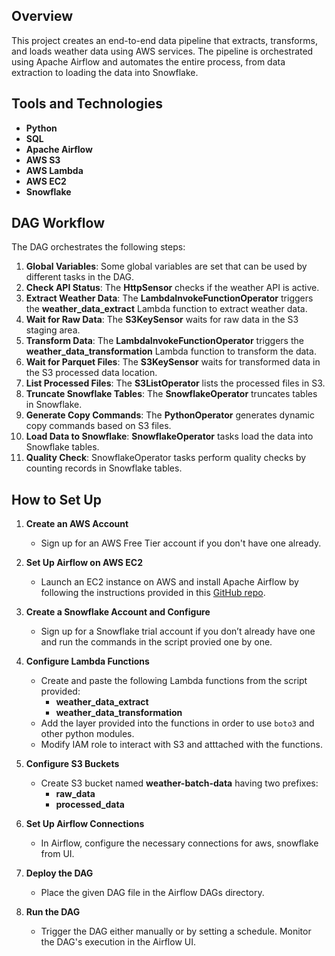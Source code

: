 ## Overview

This project creates an end-to-end data pipeline that extracts, transforms, and loads weather data using AWS services. The pipeline is orchestrated using Apache Airflow and automates the entire process, from data extraction to loading the data into Snowflake.

## Tools and Technologies

- **Python**
- **SQL**
- **Apache Airflow**
- **AWS S3**
- **AWS Lambda**
- **AWS EC2**
- **Snowflake**

## DAG Workflow

The DAG orchestrates the following steps:

1. **Global Variables**: Some global variables are set that can be used by different tasks in the DAG.
2. **Check API Status**: The **HttpSensor** checks if the weather API is active.
3. **Extract Weather Data**: The **LambdaInvokeFunctionOperator** triggers the **weather_data_extract** Lambda function to extract weather data.
4. **Wait for Raw Data**: The **S3KeySensor** waits for raw data in the S3 staging area.
5. **Transform Data**: The **LambdaInvokeFunctionOperator** triggers the **weather_data_transformation** Lambda function to transform the data.
6. **Wait for Parquet Files**: The **S3KeySensor** waits for transformed data in the S3 processed data location.
7. **List Processed Files**: The **S3ListOperator** lists the processed files in S3.
8. **Truncate Snowflake Tables**: The **SnowflakeOperator** truncates tables in Snowflake.
9. **Generate Copy Commands**: The **PythonOperator** generates dynamic copy commands based on S3 files.
10. **Load Data to Snowflake**: **SnowflakeOperator** tasks load the data into Snowflake tables.
11. **Quality Check**: SnowflakeOperator tasks perform quality checks by counting records in Snowflake tables.

## How to Set Up

1. **Create an AWS Account**  
   - Sign up for an AWS Free Tier account if you don't have one already.

2. **Set Up Airflow on AWS EC2**  
   - Launch an EC2 instance on AWS and install Apache Airflow by following the instructions provided in this [GitHub repo](https://github.com/shirsendu849/airflow_setup_repo).

3. **Create a Snowflake Account and Configure**  
   - Sign up for a Snowflake trial account if you don’t already have one and run the commands in the script provied one by one.

4. **Configure Lambda Functions**  
   - Create and paste the following Lambda functions from the script provided:
     - **weather_data_extract**
     - **weather_data_transformation**
   - Add the layer provided into the functions in order to use `boto3` and other python modules.
   - Modify IAM role to interact with S3 and atttached with the functions.

5. **Configure S3 Buckets**  
   - Create S3 bucket named **weather-batch-data** having two prefixes:
     - **raw_data**
     - **processed_data**
       
6. **Set Up Airflow Connections**  
   - In Airflow, configure the necessary connections for aws, snowflake from UI.

7. **Deploy the DAG**  
   - Place the given DAG file in the Airflow DAGs directory.

8. **Run the DAG**  
   - Trigger the DAG either manually or by setting a schedule. Monitor the DAG's execution in the Airflow UI.
